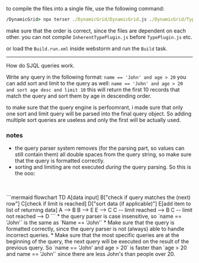 to compile the files into a single file, use the following command:

```cmd
/DynamicGrid> npx terser ./DynamicGrid/DynamicGrid.js ./DynamicGrid/TypePlugin.js ./DynamicGrid/InherentTypePlugin.js ./DynamicGrid/QueryParser.js ./DynamicGrid/SJQLEngine.js --compress keep_classnames=true,keep_fnames=true,dead_code=true,drop_console=false,drop_debugger=true,keep_fargs=true,keep_fnames=true,keep_infinity=false,passes=1 --output ./dist/DynamicGrid.js
```

make sure that the order is correct, since the files are dependent on each other. you can not compile `InherentTypePlugin.js` before `TypePlugin.js` etc.

or load the `Build.run.xml` inside webstorm and run the `Build` task.


---
How do SJQL queries work.

Write any query in the following format:
`name == 'John' and age > 20`
you can add sort and limit to the query as well: `name == 'John' and age > 20 and sort age desc and limit 10`
this will return the first 10 records that match the query and sort them by age in descending order.

to make sure that the query engine is perfoomrant, i made sure that only one sort and limit query will be parsed into the final query object. So adding multiple sort queries are useless and only the first will be actually used.

### notes
* the query parser system removes (for the parsing part, so values can still contain them) all double spaces from the query string, so make sure that the query is formatted correctly.
* sorting and limiting are not executed _during_ the query parsing. So this is the ooo: 
<br>
<br>
```mermaid
flowchart TD
A[data input]
B["check if query matches the (next) row"]
C[check if limit is reached]
D["sort data (if applicable)"]
E[add item to list of returning data]
A --> B
B --> E
E --> C
C -- limit reached --> B
C -- limit not reached --> D
```
* the query parser is case insensitive, so `name == 'John'` is the same as `Name == 'John'`
* Make sure that the query is formatted correctly, since the query parser is not (always) able to handle incorrect queries.
* Make sure that the most specific queries are at the beginning of the query, the next query will be executed on the result of the previous query. So `name == 'John' and age > 20` is faster than `age > 20 and name == 'John'` since there are less John's than people over 20.